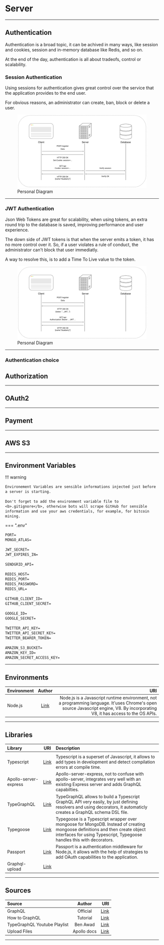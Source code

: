 # Server

<hr/>

## Authentication

Authentication is a broad topic, it can be achived in many ways, like session and cookies, session and in-memory database like Redis, and so on.

At the end of the day, authentication is all about tradeofs, control or scalability.

### Session Authentication

Using sessions for authentication gives great control over the service that the application provides to the end user.

For obvious reasons, an administrator can create, ban, block or delete a user.

<figure>
  <img src="../images/sessionAuthentication.png" alt="sessionAuthentication"/>
  <figcaption>Personal Diagram</figcaption>
</figure>

<hr/>

### JWT Authentication

Json Web Tokens are great for scalability, when using tokens, an extra round trip to the database is saved, improving performance and user experience.

The down side of JWT tokens is that when the server emits a token, it has no more control over it. So, if a user violates a rule of conduct, the administrator can't block that user immediatly.

A way to resolve this, is to add a Time To Live value to the token.

<figure>
  <img src="../images/jwtAuthentication.png" alt="jwtAuthentication"/>
  <figcaption>Personal Diagram</figcaption>
</figure>

<hr/>

### Authentication choice

## Authorization

<hr/>

## OAuth2

<hr/>

## Payment

<hr/>

## AWS S3

<hr/>

## Environment Variables

!!! warning

    Environement Variables are sensible informations injected just before a server is starting.

    Don't forget to add the environment variable file to <b>.gitignore</b>, otherwise bots will scrape GitHub for sensible information and use your aws credentials, for example, for bitcoin mining.

=== ".env"

```
PORT=
MONGO_ATLAS=

JWT_SECRET=
JWT_EXPIRES_IN=

SENDGRID_API=

REDIS_HOST=
REDIS_PORT=
REDIS_PASSWORD=
REDIS_URL=

GITHUB_CLIENT_ID=
GITHUB_CLIENT_SECRET=

GOOGLE_ID=
GOOGLE_SECRET=

TWITTER_API_KEY=
TWITTER_API_SECRET_KEY=
TWITTER_BEARER_TOKEN=

AMAZON_S3_BUCKET=
AMAZON_KEY_ID=
AMAZON_SECRET_ACCESS_KEY=
```

<hr/>

## Environments

| Environment |             Author             |                                                                                                                                                                             URI |
| :---------- | :----------------------------: | ------------------------------------------------------------------------------------------------------------------------------------------------------------------------------: |
| Node.js     | [Link](https://nodejs.org/en/) | Node.js is a Javascript runtime environment, not a programming language. It'uses Chrome's open source Javascript engine, V8. By incorporating V8, it has access to the OS APIs. |

<hr/>

## Libraries

| Library               |                                     URI                                      | Description                                                                                                                                                                                           |
| :-------------------- | :--------------------------------------------------------------------------: | :---------------------------------------------------------------------------------------------------------------------------------------------------------------------------------------------------- |
|                       |
| Typescript            |                   [Link](https://www.typescriptlang.org/)                    | Typescript is a superset of Javascript, it allows to add types in development and detect compilation errors at compile time.                                                                          |
| Apollo-server-express | [Link](https://www.apollographql.com/docs/apollo-server/v1/servers/express/) | Apollo-server-express, not to confuse with apollo-server, integrates very well with an existing Express server and adds GraphQL capabilties.                                                          |
| TypeGraphQL           |                       [Link](https://typegraphql.com/)                       | TypeGraphQL allows to build a Typescript GraphQL API very easily, by just defining resolvers and using decorators, it automaticly creates a GraphQL schema DSL file.                                  |
| Typegoose             |                [Link](https://typegoose.github.io/typegoose/)                | Typegoose is a Typescript wrapper over mongoose for MongoDB. Instead of creating mongoose definitions and then create object interfaces for using Typescript, Typegoose handles this with decorators. |
| Passport              |                      [Link](http://www.passportjs.org/)                      | Passport is a authentication middleware for Node.js, it allows with the help of strategies to add OAuth capabilities to the application.                                                              |
| Graphql-upload        |            [Link](https://github.com/jaydenseric/graphql-upload)             |                                                                                                                                                                                                       |

<hr/>

## Sources

| Source                       |   Author    |                                                                                                                          URI |
| :--------------------------- | :---------: | ---------------------------------------------------------------------------------------------------------------------------: |
| GraphQL                      |  Official   |                                                                                                 [Link](https://graphql.org/) |
| How to GraphQL               |  Tutorial   |                                                                                        [Link](https://www.howtographql.com/) |
| TypeGraphQL Youtube Playlist |  Ben Awad   |                                                 [Link](https://michaelstromer.nyc/books/strongly-typed-next-js/introduction) |
| Upload Files                 | Apollo docs | [Link](https://www.apollographql.com/blog/graphql-file-uploads-with-react-hooks-typescript-amazon-s3-tutorial-ef39d21066a2/) |

<hr/>
